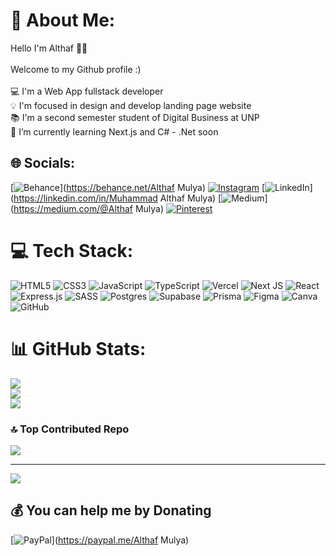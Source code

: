 # 💫 About Me:
Hello I'm Althaf 👋🏻<br><br>Welcome to my Github profile :) <br><br>💻 I'm a Web App fullstack developer <br>💡 I'm focused in design and develop landing page website<br>📚 I'm a second semester student of Digital Business at UNP<br>🌱 I’m currently learning Next.js and C# - .Net soon


## 🌐 Socials:
[![Behance](https://img.shields.io/badge/Behance-1769ff?logo=behance&logoColor=white)](https://behance.net/Althaf Mulya) [![Instagram](https://img.shields.io/badge/Instagram-%23E4405F.svg?logo=Instagram&logoColor=white)](https://instagram.com/@althafmly) [![LinkedIn](https://img.shields.io/badge/LinkedIn-%230077B5.svg?logo=linkedin&logoColor=white)](https://linkedin.com/in/Muhammad Althaf Mulya) [![Medium](https://img.shields.io/badge/Medium-12100E?logo=medium&logoColor=white)](https://medium.com/@Althaf Mulya) [![Pinterest](https://img.shields.io/badge/Pinterest-%23E60023.svg?logo=Pinterest&logoColor=white)](https://pinterest.com/shinee) 

# 💻 Tech Stack:
![HTML5](https://img.shields.io/badge/html5-%23E34F26.svg?style=for-the-badge&logo=html5&logoColor=white) ![CSS3](https://img.shields.io/badge/css3-%231572B6.svg?style=for-the-badge&logo=css3&logoColor=white) ![JavaScript](https://img.shields.io/badge/javascript-%23323330.svg?style=for-the-badge&logo=javascript&logoColor=%23F7DF1E) ![TypeScript](https://img.shields.io/badge/typescript-%23007ACC.svg?style=for-the-badge&logo=typescript&logoColor=white) ![Vercel](https://img.shields.io/badge/vercel-%23000000.svg?style=for-the-badge&logo=vercel&logoColor=white) ![Next JS](https://img.shields.io/badge/Next-black?style=for-the-badge&logo=next.js&logoColor=white) ![React](https://img.shields.io/badge/react-%2320232a.svg?style=for-the-badge&logo=react&logoColor=%2361DAFB) ![Express.js](https://img.shields.io/badge/express.js-%23404d59.svg?style=for-the-badge&logo=express&logoColor=%2361DAFB) ![SASS](https://img.shields.io/badge/SASS-hotpink.svg?style=for-the-badge&logo=SASS&logoColor=white) ![Postgres](https://img.shields.io/badge/postgres-%23316192.svg?style=for-the-badge&logo=postgresql&logoColor=white) ![Supabase](https://img.shields.io/badge/Supabase-3ECF8E?style=for-the-badge&logo=supabase&logoColor=white) ![Prisma](https://img.shields.io/badge/Prisma-3982CE?style=for-the-badge&logo=Prisma&logoColor=white) ![Figma](https://img.shields.io/badge/figma-%23F24E1E.svg?style=for-the-badge&logo=figma&logoColor=white) ![Canva](https://img.shields.io/badge/Canva-%2300C4CC.svg?style=for-the-badge&logo=Canva&logoColor=white) ![GitHub](https://img.shields.io/badge/github-%23121011.svg?style=for-the-badge&logo=github&logoColor=white)
# 📊 GitHub Stats:
![](https://github-readme-stats.vercel.app/api?username=Althaf671&theme=dracula&hide_border=true&include_all_commits=true&count_private=true)<br/>
![](https://nirzak-streak-stats.vercel.app/?user=Althaf671&theme=dracula&hide_border=true)<br/>
![](https://github-readme-stats.vercel.app/api/top-langs/?username=Althaf671&theme=dracula&hide_border=true&include_all_commits=true&count_private=true&layout=compact)

### 🔝 Top Contributed Repo
![](https://github-contributor-stats.vercel.app/api?username=Althaf671&limit=5&theme=gotham&combine_all_yearly_contributions=true)

---
[![](https://visitcount.itsvg.in/api?id=Althaf671&icon=0&color=2)](https://visitcount.itsvg.in)

  ## 💰 You can help me by Donating
  [![PayPal](https://img.shields.io/badge/PayPal-00457C?style=for-the-badge&logo=paypal&logoColor=white)](https://paypal.me/Althaf Mulya) 

  
<!-- Proudly created with GPRM ( https://gprm.itsvg.in ) -->
